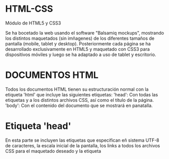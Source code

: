 # HTML-CSS
Módulo de HTML5 y CSS3

Se ha bocetado la web usando el software "Balsamiq mockups", mostrando los distintos maquetados (sin imñagenes) de los diferentes tamaños de pantalla (mobile, tablet y desktop).
Posteriormente cada página se ha desarrollado exclusivamente en HTML5 y maquetado con CSS3 para dispositivos móviles y luego se ha adaptado a uso de tablet y escritorio.


# DOCUMENTOS HTML

Todos los documentos HTML tienen su estructuración normal con la etiqueta 'html' que incluye las siguientes etiquetas:
	'head': Con todas las etiquetas <meta> y <links> a los distintos archivos CSS, así como el título de la página.
	'body': Con el contenido del documento que se mostrará en panatalla.

# Etiqueta 'head'
En esta parte se incluyen las etiquetas <meta> que especifican eñ sistema UTF-8 de caracteres, la escala inicial de la pantalla, los links a todos los archivos CSS para el maquetado deseado y la etiqueta <title> para el título que aparecerá en la pestaña de cada página.

# Etiqueta 'body'

A excepción de las páginas de error 404 y 500, los docuemntos tienen están estructurados con una cabecera ('header'), un navbar ('nav'), un cuerpo principal ('main') y un pie de página ('footer').

Además, con la etiqueta 'section' separamaos las distintas partes del cuerpo principal y con las etiquetas 'picture' y 'source' controlamos las imágenes según el tamaño de pantalla para aligerar la carga de datos.

# 'header'

En 'header' tenemos la estructura de la cabecera del documento. A excepción de las páginas anteriormente indicadas, header está compuesto de un DIV clase container que controla la disposicion de los otros DIVs que contiene. Estos otros DIVs son los que a su vez contienen la imagen por el lado izquierdo, y el texto por el derecho.
El tamaño de la imagen del header va en función del tamaño de la pantalla mediante el uso de 'picture' y 'souce' y sus propiedades. Además, dicha imagen tiene un link a la página de error "500.html" a propósito.

# 'nav'

El menú de navegación está compuesto por una etiqueta 'ul' que contiene las etiquetas 'li' que dan forma al mismo. Cada etiqueta 'li' tiene un link ('a') a partes de la página o a otras páginas.
Los links que llevan a páginas diferentes de la Web se redirecionan a nuevas ventañas o pestañas (atributo target="_blank"), según lo tenga definido el usuario en su navegador, y con las propiedades  rel class="navbar-item"="noopener noreferrer", que evita pasar la información de referencia al sitio web de destino eliminando la información de referencia del encabezado HTTP.

Además, este menú queda oculto en el modo mobile y se accede a él mediante un menú tipo "hamburguesa" desarrollado exclusivamente mediante CSS. Por este motivo, esta etiqueta se encuentra dentro del div con calse "respmenu". Esto es necesario porque para realizar la funcionalidad de este tipo de menú hamburguesa, reside en tres aspectos clave:

	1.- Usar un input de tipo checkbox para saber cuando el menú está visible o no.
	2.- Usar el selector de hermanos generales para lograr que el estado del checkbox se refleje en el menú.
	3.- El checbox tiene que apaarecer antes en el HTML.

La segunda condición tiene una importante implicación, y es que resulta imprescindible que el checkbox y el menú sean hermanos en la jerarquia del HTML.

# 'main'

Aquí encontramos el cuerpo principal de cada página con las secciones, imágenes y todo lo necesario según su función. Cada una de ellas tiene un estilo común, con sus propiedades particulares.

# 'footer'

Al igual que header, aquí estructuramos el pìe de página, construído como un menú de navegación anterior, solo que en este caso siempre está visible y los textos de los links son sustituídos por imágenes representativas de la página destino.


# HOMEPAGE

Página principal de la Web, cuyo nombre de archivo es "index.html" y cuya etiqueta main está dividida en tres secciones:
	
	1.- Breve extracto sobre mí y mis intereses actuales. Tiene una id="xtract" para referenciar la posición del mismo mediante links (empleo de #xtract en la etiqueta <a>).
	2.- Breve descripción de la formación realizada en el campo que nos atañe.
	3.- Skills. Tiene una id="skills" para referenciar la posición del mismo mediante links (empleo de #skills en la etiqueta <a>).

En el menú de navegación de esta página, el link que debería llevar a la primera sección, conduce a la página de error "404.html" de forma intencionada. Así, el navbar queda de la siguiente forma:
	
	Extracto - Conduce a la página "404.html".
	Contacto - Conduce a la página "contact.html".
	Proyectos - Conduce a la página de protectos "works.html".
	Skills - Conduce a la sección de esta página con las skills.
	Redes - Conduce al footer de esta página para que el usuario pueda seleccionar las redes que le interesen.

Otra diferencia respecto a las demás páginas, en lo que a estructura se refiere, es la presencia de un slide, o carrusel. Diferenciada de las demás secciones mediante la etiqueta section y situado entre el nav-bar y el main.
Consta de de un div contenedor que alberga otros dos div, uno superior con imágenes representativas de los proyectos existentes en "works.html", y otro inferior en forma de puntos con los enlaces a las imágenes del carrusel. Las imágenes tienen enlace a los respectivos proyectos dentro de la página "works.html" (al no tener dominio propio), a excepción de la primera, qu enlaza directamente con la web correspondiente.


# CONTACT

Esta página, cuyo archivo de de origen es "contact.html", contiene la estructura básica de la web. Carece de un slide y el navbar queda de la siguiente forma:

	Extracto - Conduce a la sección Extracto de "index.html".
	Contacto - Conduce a la página de error "404.html" de forma intencionada.
	Proyectos - Conduce a la página de protectos "works.html".
	Skills - Conduce a la sección de la página de las skills de "index.html".
	Redes - Conduce al footer de esta página para que el usuario pueda seleccionar las redes que le interesen.

El formulario, iniciado mediante la etiqueta form, se estructura en tres secciones:

	1.- Datos del usuario. 
		Mediante diferentes etiquetas 'input', el usuario puede introducir la información solicitada según el "pattern" establecido para cada input requerido. Con los patterns validamos que los datos introducidos son correctos según el campo, a nivel de front-end, además de garantizar un mínimo de caracteres lógicos (atributo min-lenght) para cada campo. Además, estos inputs son obligatorios, requisito que se ejecuta con el comando atributo "required" en cada input deseado.
	2.- ¿Dónde me conociste?
		En esta sección se ha recurrido a los inputs type="radio" con el mismo atributo "value" para que sólo pueda seleccionarse una de las opciones (sólo has podido conocerme en un sitio a la vez). También es requerido y se le añade el atributo "required" sólo al primer radio (no es necesario en el resto de radios).
	3.- Información adicional.
		En esta parte el usuario aporta información que no es necesaria para el envío del formulario, por lo que sus campos no requieren del atributo "requiered". Consta de un input para la introducción de la dirección del GitHub del usuario, validado con su correspondiente "pattern" y constatado con regexp. El campo text-area deja un espacio definido con filas (rows) y columnas (columns) determinadas pero que el usuario puede modificar en el navegador a voluntad. También están definidos un mínimo de caracteres.
	
El formulario puede enviarse mediante el 'button' Enviar (type="submit") o borrar los datos introducidos mediante el botón Borrar (type="reset").

Para asegurar que el formulario se envía de forma segura usando el atributo method="post" de la etiqueta 'form'. Esto puede comprobarse con la opción "inspeccionar página" del navegaor. Dentro de esta ventana, en la pestaña network, se puede apreciar que la información se ha enviado. La dirección de envío es a la página registro-completado.html, pero no se mostrará su contenido debido al method="post". Si se cambia a method="get", podrá verse la página de registro completado.


# PROYECTOS

Esta página, cuyo archivo de de origen es "works.html", contiene la estructura básica de la web. Carece de un slide y el navbar queda de la siguiente forma:

	Extracto - Conduce a la sección Extracto de "index.html".
	Contacto - Conduce a la página "contact.html".
	Proyectos - Conduce a la página de error "404.html" de forma intencinada.
	Skills - Conduce a la sección de la página de las skills de "index.html".
	Redes - Conduce al footer de esta página para que el usuario pueda seleccionar las redes que le interesen.

Se han estalecido enlaces que contiene los divs (cards) que contienen información sobre el proyecto. La card con id="eco-mode" no está establecido con las anteriores etiquetas 'picture' 'source' porque la calidad de la imagen a más tamaño no es buena.
Cada card consta de una pequeña imagen representativa del proyecto, un título y una breve descripción del mismo, todo maquetado con CSS3.


# REGISTRO COMPLETADO

Página de libre diseño cuyo archivo de origen es "registro-completado.html". Se accede a éla tras completar el registro en el formulario. Está estructurada en cuatro partes:

	1.- Fondo monocolor establecido mediante CSS.
	2.- Imagen. Mediante las etiquetas 'picture' y <source> para adecuar las imágenes al tamaño de la pantalla, con la particularidad de que son imágenes diferentes para los tres tamaños definidos.
	3.- Contiene un texto de información del registro.
	4.- Botón con un link a "index.html" y una imagen responsive como en el caso anterior, solo que sólo responde a dos tamaños establecidos y siempre es la misma imagen.


# ERROR 404

Página de libre diseño cuyo archivo de origen es "404.html". Diferentes links conducen a ella de forma intencionada. Está estructurada en 3 partes:

	1.- Fondo con imagen establecido mediante CSS. Este fondo cambia con el uso de media querys según el tamaño de pantalla.
	2.- Texto informativo.
	3.- Link de retorno a "index.html".


# ERROR 500

Página de libre diseño cuyo archivo de origen es "400.html" a la que se llega a ella de forma intencionada mediante link en la imagen de la cabecera de cada página (a excepción de "404.html" y "registro-completado.html") Está estructurada en 3 partes:

	1.- Imagen establecida <picture> y <source> según el tamaño de pantalla.
	2.- Texto informativo.
	3.- Link de retorno a "index.html".


# DOCUMENTOS CSS

Los documentos CSS se encargan de dar la apariencia deseada a la WEB haciéndolas responsive y accesibles.
Su diseño se ha iniciado desde la vista de un dispositivo MOBILE para luego adaptarla a pantallas más grandes. Esto se ha conseguido utilizando diferentes documentos para diferentes tamaños de pantalla, principalmente (comentado anteriormente).
Además, se han creado diferentes documentos .css para maquetar partes concretas y comunes a todos los documentos: footer, head, nav, carousel y main. De esta forma, cualquier cambio en uno de ellos se realizará en todos los documentos que carguen el correspondiente CSS.

Los selectores son principalmente de clase (.nombre_clase), aunque también los hay de pseudoelementos (:nombre_pseudoelemento) y para id's (#nombre_id). también controlamos dónde actúa el CSS mediante herencia exclusiva a hijos (elemento> hijo) o a cualquier elemento de clase o tipo determinado por debajo del nodo especificado (elemento padre elemento/clase descendiente afectado).

# reset.css

Este archivo se enlaza el primero de los links (por ser el html en cascada, es el primero que se carga y aplica) para resetear todas las propiedades del navegador y que todos muestren las páginas de la forma más parecida posible.

# all.min.css

Enlace externo a este archivo alojado en Font Awesome y se usa exclusivamente para extraer los iconos del menú hamburguesa.

# common.css

En este archivo creamos variables que afectarán a todos los documentos, como el tipo de letra (font-family: 'Century Gothic'), colores de fondo, de texto y títulos.

# header.css

Mediante media-querys se establecen distintas imágenes de fondo del DIV contenedor (background-img) para distintos tamaños de pantalla. Lo mismo ocurre para el tamaño de la imagen de la izquierda y el tamaño de fuente de los textos. En el caso del tamaño de pantalla tipos Desktop, la imagen de la izquierda está desplazada hacia abajo intencionadamente.
Los colores de las fuentes se obtienen mediante el uso de variables definidas en common.css

# nav.css

La barra de navegación se maqueta ene l archivo "nav.css" y se ha definido para tres tamaños diferentes de pantalla. En el primer caso, "Mobile", el navbar se ha ocultado y se desplegará mediante menú tipo "Hamburguesa". Para la pantalla "Tablet", el menú aparece bajo la cabecera y con el texto centrado. Para las pantallas tamaño "Desktop", la barra de navegación se sigue situando bajo la cabecera, pero el texto está ligeramente desplazado hacia la derecha para dejar más espacio a la imagen de la cabecera.
En el modo Mobile, gracias al selector de de hermanos generales (~) podemos hacer que cuando el input esta en estado :checked, se muestre el nav, y cuando no se encuentra en dicho estado, el menú se oculte. Algo similar hacemos con los iconos de Font Awesome para mostrar/esconder el icono adecuado según el estado del checkbox. Gracias a position: absolute;, que nos permite colocar los iconos justo encima del checkbox. Finalmente, con pointer-events: none; hacemos que los iconos sean "transparentes" a los eventos del ratón, de modo que pese a estar encima del checkbox, no van a recibir ningún click del ratón, y por lo tanto será el checkbox el que los reciba a pesar de estar debajo de los iconos.

Al igual que el caso anterior, mediante media query le indicamos al navegador cómo debe dibujar la página según el tamaño de pantalla.
Los items del navegador mantienen los colores definidos para los títulos en "common.css" porque usan la propiedad color:var(--main-titles_color). Además, estos items tienen una transición de 0.3 segundos que aumenta el espaciado de las letras (propiedad letter-spacing) y cambia el color de las mismas a naranja (color: rgb(255,165,0), definido mediande codificación rgb para que se presente lo más parecido posible en los distintos navegadores.

# footer.css

Con este archivo css contorlamos el comportamiento del footer. Con la propiedad margin-top controlamos el marge superior que lo mantiene separado del resto de la página. El tamaño de los iconos se controla añadiendo la propiedad width, con un valor del 100% para pantallas con ancho inferior a 640px, del 92% entre 640px y 1007px y del 100% para pantallas de ancho mayor a los 1008px, aplicadosobre la clase imagen y el a, dentro de la clase footer_navbar-item.

Mediante las proiedades display:flex, justify-content:center y text-align:center sobre 

# carousel.css

El carrusel está maquetado en el archivo "carousel.css". Consta de dos partes, los puntos y las imágenes. La primera, mediante los atributos display: flex y justify-content: center centramos los puntos horizontalmente.
Para las imágenes, la maquetación la hacemos diferente: un display:flex y un flex-direction: column y flex-wrap:wrap. Con estos tres atributos le decimos que alinee los objetos en forma de columna. Con overflow: hidden le indicamos al navegador que no muestre el trozo de imagen que sobresalga de su contenedor.
La transición entre una imagen y otra la hace de forma suave.

# error_404.css

EL cuerpo principal tiene una imagen de fonso definida en la propiedad background-image mediante url a la imagen en concreto. Mediante media queries cambiamos la imagen de fondo según el tamaño de la pantalla.
Los tamaños, estilos y colores del texto se definen mediante sus respetivas etiquetas y/o clases y también cambian de tamaño en función del tamaño de la pantalla mediante media queries.
Eliminamos el subrayado típico de los links con la propiedad text-decoration: none.

 # error_500.css

 Sin imagen de fondo, en pantallas pequeñas y medianas, la imagen se coloca sobre el texto y sólo varía el tamaño de letra mediante las media queries. En pantallas más grandes y mediante las media queries cambiamos  dysplay:flex para poder colocar la imagen a la izquierda del texto, así como también variamos el tamaño del texto.
 En este archivo se definen los colores, el estilo de fuente y eliminamos el subrayado típico de los links con la propiedad text-decoration: none.

# registro-style.css

AL igual que en el resto dearchivos CSS, controlamos el aspecto, tamaño y color de la fuente, los bordes de la imagen con border-radius con un valor del 25% y los márgenes de los diferentes elementos que se muestran.
El único elemento cambiante mediante media queries es el tamaño de la imagen del botón, que lo mantiene fijo a un ancho máximo de 250px en pantallas de ancho mayor a 600 pixeles.

# butons.css

Este archivo es exclusivo para definir el comportamieto de los botones del formulario la página "contact.html".
El aspecto se mantiene fijo definiendo sus propiedades, pero el tamaño es controlado mediante media quieries según el ancho de la pantalla.

# home_page_style.css, home_page_media_q.css & progress_bar.css

En "home_page_style.css" maquetamos la página "index.html", concretamente toda la parte correspondiente al main. Se definen los márgenes del texto y los espacion entre líneas y diferentes tipos de títulos, así como el color, estilo y subrayado.
Mención especial es la sección Skills, que tiene dos partes diferenciadas y controladas mediante las propiedades display:flex y justify-content:space-evenly sobre la clase all_skills.
Dentro de esta sección las barras de progreso se controlan mediante el documento externo "progress_bar.css". aquí se ha creado una animación (@keyframe nombre_animacion{}) para cada barra, definiendo dónde empiezan. dónde acaban y el comportamiento, que en este caso afecta sólo al width de la clase progress-var-value, pero a cada id de forma independiente. La animación se define en todas las id con las misma características (1 segundo de duración y suavizado con el valor ease-in-out) y que se mantenga fija en su valor final una vez terminada la animación con la proiedad/valor animation-fill-mode:forwards. Lo único que varía en cada id en lo que a la animación se refiere, es la animación que aplica, especificada en el primer valor de pa propiedad animation. Con media queries se cambia el tamaño de las barras de progreso según el tamño de pantalla.
En la otra parte de la sección Skills, correspondiente a las softs skills, se ha aplicado una transición al texto con la propiedad transition aplicada sobre font-size, el color y font-weight. En el primer valor aplica la duración de 1 segundo y de 0.3 segundos en los otros dos. Para los tres valores sobre los que aplica, el efecto es un suavizado con ease-in-out. Inicialmente, esta transición aumenta a 1.1em el tamaño de la fuente, cambia el color a naranaj (definido mediante codificación rgb) y el ancjo a 600, pero sólo cuando el ratón se coloca sobre el texto, con la propiedad :hover.
Con el archivo externo "home_page_media_q.css" contorlamos el maquetado con media_queies, afectando mayoritariamente al interlineado, márgenes y tamaños de letra, segñun cambie el ancho de pantalla.

# contact_style.css & contact_style_media-q.css

Como en el caso anterior, maquetamos el main de la página, en este caso, de "contact.html". Definimos mediante display:flex la sección del formulariode "¿Cómo me conociste?". Las secciones de "¿Cómo te llamas?" y "Cuéntame" están maquetadas con display: grid. En el primer caso se han efinido 2 columnas, una de 80px de ancho y otra automática, con un centrado en la alineación vertical (align-items:center). En "Cuéntame, se ha definido una única columna de 1fr de ancho y se ha colocado en qué celda va colocado cada elemento mediante grid-template-area y se a ha definido una separación de 5px entre celdas (gap).
Como en casi todos los casos, controlamos el tamaño, color, estilo, márgenes y demás propiedades del texto y espaciado sobre cada etiqueta y clase.
Con el uso del archivo externo "contact_style_media-q.css" variamos el aspecto de la página según el ancho de la pantalla. Así, con un ancho inferior a 640px, el comportamiento es el especificado anteriormente. Con un ancho entre los 640 y 1007px, la rejilla de "Cuéntame" cambia a 2 columnas de 300px y 1fr y unas eparación entre filas de 10px. En el caso de "¿Cómo te llamas?" las columnas pasan a ser de 110px y 2fr.
En ambas secciones se especifica concretamente en qué celda se coloca cada elemento según su id y las propiedades grid-column:valor/valor y grid-row:valor/valor.
Para pantallas de ancho mayor a 1008px, en ambos casos el tamño de las columnas también cambia el ancho de las columnas.
Además de controlar los diferentes grid, con los media queries, como en las páginas anteriores,  también controlamos todo lo referido a espaciados, márgenes y textos para que se ajusten a los diferentes tamaños de pantalla. 

# works_style.css & works_style_media_q.css

Como en los dos casos anteriores, maquetamos el main de la página, en este caso, de "works.html". Mediante la propieda display:grid sobre la clase container, colocamos cada "card" en una celda. Grid está definido inicialmente con 1 columna con 1fr de ancho, alineación centrada y separación entre celdas de 10px.
CAda card está maquetada con display:flex, con distribución en columnas (flex-direction: column) y centrada horizontalmente, con una alineación vertica del tipo space-betwen. Se le ha dado un dorde redondeado a las imágenes y tamaño y color direntes al título y texto respectivamente, así como un color de fondo a la tarjeta.
Mediante el archivo externo "works_style_media_q.css" controlamos los diferentes grid, con los media queries, como en las páginas anteriores. También controlamos todo lo referido a espaciados, márgenes y textos para que se ajusten a los diferentes tamaños de pantalla.